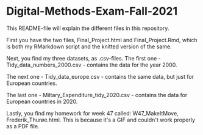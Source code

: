 # Digital-Methods-Exam-Fall-2021

This README-file will explain the different files in this repository. 

First you have the two files, Final_Project.html and Final_Project.Rmd, which is both my RMarkdown script and the knitted version of the same. 

Next, you find my three datasets, as .csv-files. The first one - Tidy_data_numbers_2000.csv - contains the data for the year 2000.

The next one - Tidy_data_europe.csv - contains the same data, but just for European countries.

The last one - Miltary_Expenditure_tidy_2020.csv - contains the data for European countries in 2020. 

Lastly, you find my homework for week 47 called: W47_MakeItMove, Frederik_Thurøe.html. This is because it's a GIF and couldn't work properly as a PDF file. 
